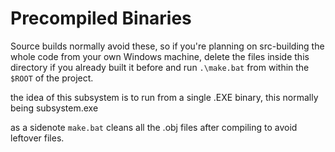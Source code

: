 # Precompiled Binaries

Source builds normally avoid these, so if you're planning on src-building the whole code from your own Windows machine, delete the files inside this directory if you already built it before and run `.\make.bat` from within the `$ROOT` of the project.

the idea of this subsystem is to run from a single .EXE binary, this normally being subsystem.exe

as a sidenote
`make.bat` cleans all the .obj files after compiling to avoid leftover files.
